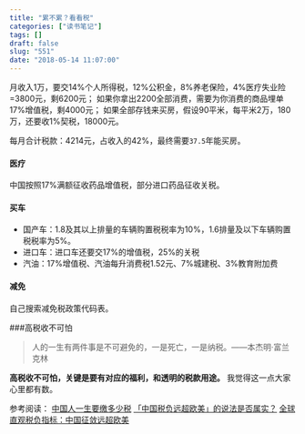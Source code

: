```yaml
---
title: "累不累？看看税"
categories: ["读书笔记"]
tags: []
draft: false
slug: "551"
date: "2018-05-14 11:07:00"
---
```


月收入1万，要交14%个人所得税，12%公积金，8%养老保险，4%医疗失业险=3800元，剩6200元；
如果你拿出2200全部消费，需要为你消费的商品埋单17%增值税，剩4000元；
如果全部存钱来买房，假设90平米，每平米2万，180万，还要收1%契税，18000元。

每月合计税款：4214元，占收入的42%，最终需要`37.5`年能买房。

#### 医疗
中国按照17%满额征收药品增值税，部分进口药品征收关税。
#### 买车
 - 国产车：1.8及其以上排量的车辆购置税税率为10%，1.6排量及以下车辆购置税税率为5%。 
 - 进口车：进口车还要交17%的增值税，25%的关税
 - 汽油：17%增值税、汽油每升消费税1.52元、7%城建税、3%教育附加费

#### 减免
自己搜索减免税政策代码表。


###高税收不可怕
> 人的一生有两件事是不可避免的，一是死亡，一是纳税。——本杰明·富兰克林

**高税收不可怕，关键是要有对应的福利，和透明的税款用途。**
我觉得这一点大家心里都有数。

参考阅读：
[中国人一生要缴多少税][1]
[「中国税负远超欧美」的说法是否属实？][2]
[全球直观税负指标：中国征敛远超欧美][3]
 


  [1]: http://focus.news.163.com/11/0322/11/6VOESGTS00011SM9_all.html
  [2]: https://www.zhihu.com/question/22803724
  [3]: http://view.163.com/special/reviews/taxrate0220.html
